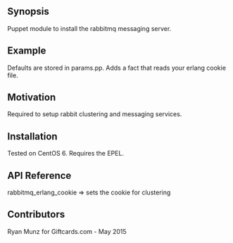 ## Synopsis

Puppet module to install the rabbitmq messaging server.

## Example

Defaults are stored in params.pp.
Adds a fact that reads your erlang cookie file.

## Motivation

Required to setup rabbit clustering and messaging services.

## Installation

Tested on CentOS 6.
Requires the EPEL.

## API Reference

rabbitmq_erlang_cookie => sets the cookie for clustering

## Contributors

Ryan Munz for Giftcards.com - May 2015
